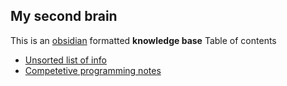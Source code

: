 ## My second brain

This is an [obsidian](obsidian.md) formatted **knowledge base**
Table of contents
- [Unsorted list of info](Unsorted/Unsorted%20list%20of%20info.md)
- [Competetive programming notes](olymp/README.md)